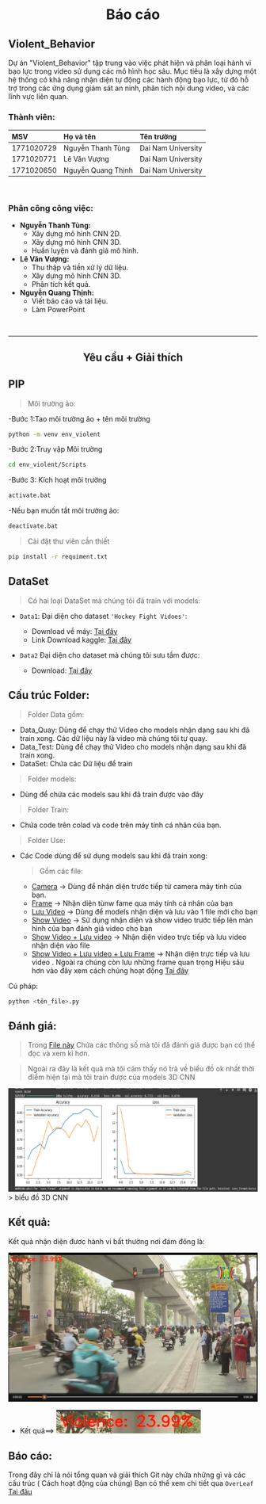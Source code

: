 <center><h1>Báo cáo</h1></center>

## Violent_Behavior

Dự án "Violent_Behavior" tập trung vào việc phát hiện và phân loại hành vi bạo lực trong video sử dụng các mô hình học sâu. Mục tiêu là xây dựng một hệ thống có khả năng nhận diện tự động các hành động bạo lực, từ đó hỗ trợ trong các ứng dụng giám sát an ninh, phân tích nội dung video, và các lĩnh vực liên quan.

### Thành viên:

| MSV        | Họ và tên           | Tên trường           |
| :--------- | :------------------ | :------------------- |
| 1771020729 | Nguyễn Thanh Tùng   | Dai Nam University  |
| 1771020771 | Lê Văn Vượng        | Dai Nam University  |
| 1771020650 | Nguyễn Quang Thịnh | Dai Nam University  |
<br>

### Phân công công việc:

* **Nguyễn Thanh Tùng:**
    * Xây dựng mô hình CNN 2D.
    * Xây dựng mô hình CNN 3D.
    * Huấn luyện và đánh giá mô hình.
* **Lê Văn Vượng:**
    * Thu thập và tiền xử lý dữ liệu.
    * Xây dựng mô hình CNN 3D.
    * Phân tích kết quả.
* **Nguyễn Quang Thịnh:**
    * Viết báo cáo và tài liệu.
    * Làm PowerPoint

<br><hr>




<center><h2>Yêu cầu + Giải thích</h2></center>

## PIP
> Môi trường ảo:

-Bước 1:Tao môi trường ảo + tên môi trường
```bash
python -m venv env_violent
```
-Bước 2:Truy vập Môi trường
```bash
cd env_violent/Scripts
```
-Bước 3: Kích hoạt  môi trường
```bash
activate.bat
```
-Nếu bạn muốn tắt môi trường ảo:
```bash
deactivate.bat 
```

>  Cài đặt  thư  viên  cần thiết 

```bash
pip install -r requiment.txt
``` 
## DataSet
>  Có hai loại  DataSet mà chúng tôi đã train với models:
- `Data1`: Đại diện cho dataset `'Hockey Fight Vidoes'`:
  - Download về máy: [Tại đây](./Data/DataSet/Download_Data1.py) 
  - Link Download kaggle: [Tại đây](https://www.kaggle.com/datasets/yassershrief/hockey-fight-vidoes/code)

- `Data2` Đại diện cho dataset mà chúng tôi sưu tầm được:
  - Download: [Tại đây](https://drive.google.com/file/d/1tWyFvSRmyhA_lbGTYzqlWT3_Ctl76Zue/view?usp=sharing)

## Cấu trúc Folder:
>Folder Data gồm:
- Data_Quay: Dùng để chạy thử Video cho models nhận dạng sau khi đã train xong. Các dữ liệu này là video mà chúng tôi tự quay.
- Data_Test: Dùng để chạy thử Video cho models nhận dạng sau khi đã train xong.
- DataSet:  Chứa các Dữ liệu để train

>Folder models:
- Dùng để chứa các models sau khi đã train được vào đây

>Folder Train:
- Chứa code trên colad và code trên máy tính cá nhân của bạn.

>Folder Use:
- Các Code dùng để sử dụng models sau khi đã train xong:
    > Gồm các file:
    - [Camera](./Use/Sử%20dụng%20Model%20Camera%20V1%203D%20CNN.py) -> Dùng để nhận diện trước tiếp từ camera máy tính của bạn.
    - [Frame](./Use/Sử%20dụng%20Model%20Frame%20V2%203D%20CNN.py) -> Nhận diện tùnw fame  qua máy tính cá nhân của bạn
    - [Lưu Video](./Use/Sử%20dụng%20Model%20Video%20V1%203D%20CNN.py) ->  Dùng để models nhận diện và lưu vào 1 file mới cho bạn
    - [Show Video](./Use/Sử%20dụng%20Model%20Video%20V3%203D%20CNN.py) -> Sử dụng nhận diện và show video trước tiếp lên màn hình của bạn đánh giá video cho bạn
    - [Show Video + Lưu video](./Use/Sử%20dụng%20model%20Video%20V3.1%203D%20CNN.py) -> Nhận diện video trực tiếp và lưu video nhận diện vào file
    - [Show Video + Lưu video + Lưu Frame](./Use/Sử%20dụng%20model%20Video%20V3.2%203D%20CNN.py) -> Nhận diện trực tiếp và lưu video . Ngoài ra chúng còn lưu những frame quan trọng Hiệu sâu hơn vào đây xem cách chúng hoạt động [Tại đây](./Use/README.md)

Cú pháp:
```bash
python <tên_file>.py
```
## Đánh giá:
> Trong [File này](./reluts/model%20comparison.docx) Chứa các thông số mà tôi đã đánh giá được bạn có thể đọc và xem kĩ hơn.

> Ngoài ra đây  là kết quả mà tôi cảm thấy nó trả về biểu đồ ok nhất thời điểm hiện tại mà tôi train được của models 3D CNN


![biểu đồ 3D CNN](./reluts/image3D.png) > biểu đồ 3D CNN


## Kết quả: 
Kết quả nhận diện đươc hành vi bất thường nơi đám đông là:

![Img đám đông](./reluts/imageRealTest3D.png)

- Kết quả==> ![img](./reluts/imageResultRealTest3D.png)

## Báo cáo:


Trong đây chỉ là nói tổng quan và giải thích Git này chứa những gì và các cấu trúc ( Cách hoạt động của chúng) Bạn có thể xem chi tiết qua ``OverLeaf`` [Tại đâu](https://www.overleaf.com/4673122492ptyhpnwpwmpz#bb03c1)
